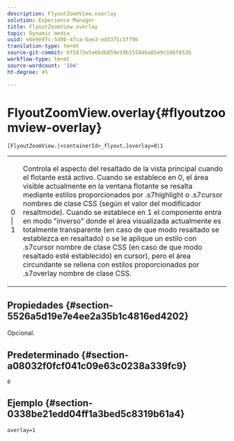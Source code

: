 ```yaml
---
description: FlyoutZoomView.overlay
solution: Experience Manager
title: FlyoutZoomView.overlay
topic: Dynamic media
uuid: e6e9e97c-5d9b-47ca-bae3-ed3371c5ff9b
translation-type: tm+mt
source-git-commit: bf5873e5a6bdb859e19b15584ba85e9c106f853b
workflow-type: tm+mt
source-wordcount: '104'
ht-degree: 4%

---
```



# FlyoutZoomView.overlay{#flyoutzoomview-overlay}

`[FlyoutZoomView.|<containerId>_flyout.]overlay=0|1`

<table id="table_D052090D052D4273B37872C0C7E09E4B"> 
 <tbody> 
  <tr> 
   <td colname="col1"> <p><span class="codeph"> 0 | 1</span> </p> </td> 
   <td colname="col2"> <p> Controla el aspecto del resaltado de la vista principal cuando el flotante está activo. Cuando se establece en <span class="codeph"> 0</span>, el área visible actualmente en la ventana flotante se resalta mediante estilos proporcionados por <span class="codeph">.s7highlight</span> o <span class="codeph"> .s7cursor</span> nombres de clase CSS (según el valor del modificador <span class="codeph"> resaltmode</span>). Cuando se establece en <span class="codeph"> 1</span> el componente entra en modo "inverso" donde el área visualizada actualmente es totalmente transparente (en caso de que <span class="codeph"> modo resaltado</span> se establezca en <span class="codeph"> resaltado</span>) o se le aplique un estilo con <span class="codeph"> .s7cursor</span> nombre de clase CSS (en caso de que <span class="codeph"> modo resaltado</span> esté establecido) en <span class="codeph"> cursor</span>), pero el área circundante se rellena con estilos proporcionados por <span class="codeph"> .s7overlay</span> nombre de clase CSS. </p> </td> 
  </tr> 
 </tbody> 
</table>

## Propiedades {#section-5526a5d19e7e4ee2a35b1c4816ed4202}

Opcional.

## Predeterminado {#section-a08032f0fcf041c09e63c0238a339fc9}

`0`

## Ejemplo {#section-0338be21edd04ff1a3bed5c8319b61a4}

`overlay=1`
